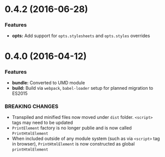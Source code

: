 <a name="0.4.2"></a>
# 0.4.2 (2016-06-28)

### Features
- **opts:** Add support for `opts.stylesheets` and `opts.styles` overrides

<a name="0.4.0"></a>
# 0.4.0 (2016-04-12)

### Features
- **bundle:** Converted to UMD module
- **build:** Build via `webpack`, `babel-loader` setup for planned migration to ES2015

### BREAKING CHANGES
- Transpiled and minified files now moved under `dist` folder. `<script>` tags may need to be updated
- `PrintElement` factory is no longer publie and is now called `PrintHtmlElement`
- When included outside of any module system (such as via `<script>` tag in browser), `PrintHtmlElement` is now constructed as global `printHtmlElement`
